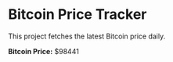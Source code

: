 # Bitcoin Price Tracker

This project fetches the latest Bitcoin price daily.

**Bitcoin Price:** $98441
